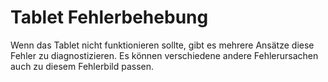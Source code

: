 # Tablet Fehlerbehebung

Wenn das Tablet nicht funktionieren sollte, gibt es mehrere Ansätze diese Fehler zu diagnostizieren. Es können verschiedene andere Fehlerursachen auch zu diesem Fehlerbild passen.
